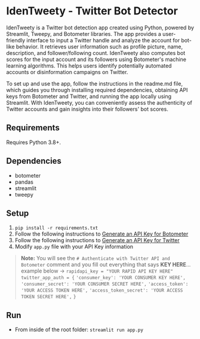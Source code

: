 # IdenTweety - Twitter Bot Detector
IdenTweety is a Twitter bot detection app created using Python, powered by Streamlit, Tweepy, and Botometer libraries. The app provides a user-friendly interface to input a Twitter handle and analyze the account for bot-like behavior. It retrieves user information such as profile picture, name, description, and follower/following count. IdenTweety also computes bot scores for the input account and its followers using Botometer's machine learning algorithms. This helps users identify potentially automated accounts or disinformation campaigns on Twitter.

To set up and use the app, follow the instructions in the readme.md file, which guides you through installing required dependencies, obtaining API keys from Botometer and Twitter, and running the app locally using Streamlit. With IdenTweety, you can conveniently assess the authenticity of Twitter accounts and gain insights into their followers' bot scores.
## Requirements
Requires Python 3.8+.
## Dependencies
- botometer
- pandas
- streamlit
- tweepy
## Setup
1. `pip install -r requirements.txt`
2. Follow the following instructions to [Generate an API Key for Botometer](https://rapidapi.com/OSoMe/api/botometer-pro/details)
3. Follow the following instructions to [Generate an API Key for Twitter](https://developer.twitter.com/en/docs/twitter-api/getting-started/getting-access-to-the-twitter-api)
4. Modify `app.py` file with your API Key information
> **Note:** You will see the `# Authenticate with Twitter API and Botometer` comment and you fill out everything that says **KEY HERE**... example below ->
>`rapidapi_key = "YOUR RAPID API KEY HERE"`
>`twitter_app_auth = {`
>    `'consumer_key': 'YOUR CONSUMER KEY HERE',`
>    `'consumer_secret': 'YOUR CONSUMER SECRET HERE',`
>    `'access_token': 'YOUR ACCESS TOKEN HERE',`
>    `'access_token_secret': 'YOUR ACCESS TOKEN SECRET HERE',`
>`}`
## Run
- From inside of the root folder: `streamlit run app.py`


